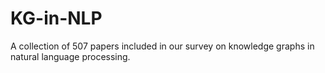 # KG-in-NLP
A collection of 507 papers included in our survey on knowledge graphs in natural language processing.
